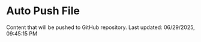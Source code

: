 # Auto Push File

Content that will be pushed to GitHub repository.
Last updated: 06/29/2025, 09:45:15 PM